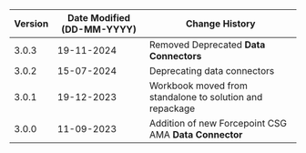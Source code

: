 | **Version** | **Date Modified (DD-MM-YYYY)** | **Change History**                                                 |
|-------------|--------------------------------|--------------------------------------------------------------------|
| 3.0.3       | 19-11-2024                     |    Removed Deprecated **Data Connectors**                          |
| 3.0.2       | 15-07-2024                     |	Deprecating data connectors                                     |
| 3.0.1       | 19-12-2023                     |	Workbook moved from standalone to solution and repackage        |
| 3.0.0       | 11-09-2023                     |	Addition of new Forcepoint CSG AMA **Data Connector**           | 

